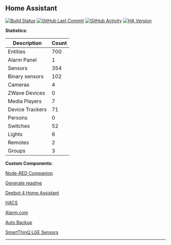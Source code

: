 
## Home Assistant

[![Build Status](https://travis-ci.com/stroodl3bug/upgraded-couscous.svg?branch=master)](https://travis-ci.com/stroodl3bug/upgraded-couscous)
[![GitHub Last Commit](https://img.shields.io/github/last-commit/stroodl3bug/upgraded-couscous)](https://github.com/stroodl3bug/upgraded-couscous/commits/master)
[![GitHub Activity](https://img.shields.io/github/commit-activity/m/stroodl3bug/upgraded-couscous)](https://github.com/stroodl3bug/upgraded-couscous/commits/master)
[![HA Version](https://img.shields.io/badge/Running%20Home%20Assistant-2023.8.4%20(Latest)-brightgreen)](https://github.com/home-assistant/home-assistant/releases/latest)


**Statistics:**

Description | Count
-- | --
Entities | 700
Alarm Panel | 1
Sensors | 354
Binary sensors | 102
Cameras | 4
ZWave Devices | 0
Media Players | 7
Device Trackers  | 71
Persons | 0
Switches | 52
Lights | 6
Remotes | 2
Groups | 3

**Custom Components:**


[Node-RED Companion](https://zachowj.github.io/node-red-contrib-home-assistant-websocket/guide/custom_integration/)

[Generate readme](https://github.com/custom-components/readme)

[Deebot 4 Home Assistant](https://deebot.readthedocs.io/integrations/home-assistant)

[HACS](https://hacs.xyz/docs/configuration/start)

[Alarm.com](https://github.com/pyalarmdotcom/alarmdotcom)

[Auto Backup](https://github.com/jcwillox/hass-auto-backup)

[SmartThinQ LGE Sensors](https://github.com/ollo69/ha-smartthinq-sensors)

***
